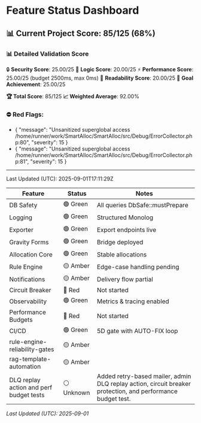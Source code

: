 # Feature Status Dashboard

## 📊 Current Project Score: 85/125 (68%)

### **📊 Detailed Validation Score**
🔒 **Security Score**: 25.00/25
🧠 **Logic Score**: 20.00/25
⚡ **Performance Score**: 25.00/25 (budget 2500ms, max 0ms)
📖 **Readability Score**: 20.00/25
🎯 **Goal Achievement**: 25.00/25

**🏆 Total Score**: 85/125
**📈 Weighted Average**: 92.00%

### ⛔ Red Flags:
- {
  "message": "Unsanitized superglobal access /home/runner/work/SmartAlloc/SmartAlloc/src/Debug/ErrorCollector.php:80",
  "severity": 15
}
- {
  "message": "Unsanitized superglobal access /home/runner/work/SmartAlloc/SmartAlloc/src/Debug/ErrorCollector.php:81",
  "severity": 15
}

---
Last Updated (UTC): 2025-09-01T17:11:29Z

<!-- AUTO-GEN:RAG START -->
| Feature | Status | Notes |
| --- | --- | --- |
| DB Safety | 🟢 Green | All queries DbSafe::mustPrepare |
| Logging | 🟢 Green | Structured Monolog |
| Exporter | 🟢 Green | Export endpoints live |
| Gravity Forms | 🟢 Green | Bridge deployed |
| Allocation Core | 🟢 Green | Stable allocations |
| Rule Engine | 🟡 Amber | Edge-case handling pending |
| Notifications | 🟡 Amber | Delivery flow partial |
| Circuit Breaker | 🔴 Red | Not started |
| Observability | 🟢 Green | Metrics & tracing enabled |
| Performance Budgets | 🔴 Red | Not started |
| CI/CD | 🟢 Green | 5D gate with AUTO-FIX loop |
| rule-engine-reliability-gates | 🟡 Amber |  |
| rag-template-automation | 🟡 Amber |  |
| DLQ replay action and perf budget tests | ⚪ Unknown | Added retry-based mailer, admin DLQ replay action, circuit breaker protection, and performance budget test. |

_Last Updated (UTC): 2025-09-01_
<!-- AUTO-GEN:RAG END -->
